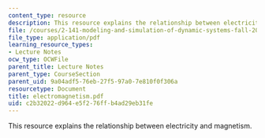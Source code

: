 ```yaml
---
content_type: resource
description: This resource explains the relationship between electricity and magnetism.
file: /courses/2-141-modeling-and-simulation-of-dynamic-systems-fall-2006/c2b32022d964e5f276ffb4ad29eb31fe_electromagnetism.pdf
file_type: application/pdf
learning_resource_types:
- Lecture Notes
ocw_type: OCWFile
parent_title: Lecture Notes
parent_type: CourseSection
parent_uid: 9a04adf5-76eb-27f5-97a0-7e810f0f306a
resourcetype: Document
title: electromagnetism.pdf
uid: c2b32022-d964-e5f2-76ff-b4ad29eb31fe
---
```

This resource explains the relationship between electricity and magnetism.

